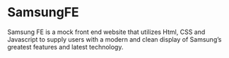 # SamsungFE
Samsung FE is a mock front end website that utilizes Html, CSS and Javascript to supply users with a modern and clean display of Samsung’s greatest features and latest technology.
